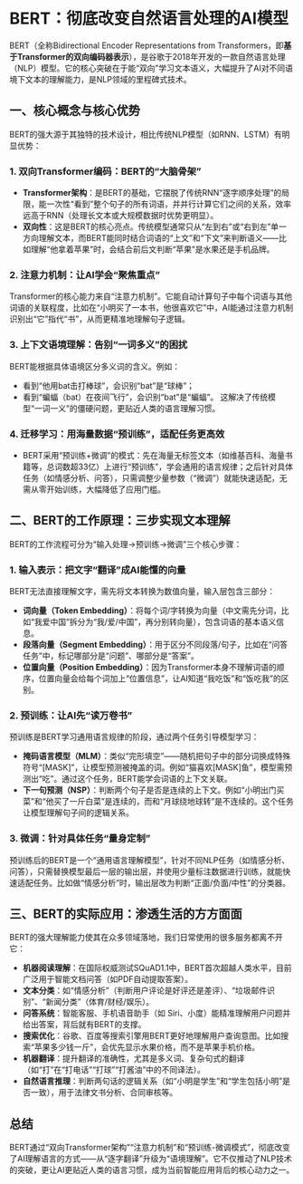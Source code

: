 # BERT：彻底改变自然语言处理的AI模型
BERT（全称Bidirectional Encoder Representations from Transformers，即**基于Transformer的双向编码器表示**），是谷歌于2018年开发的一款自然语言处理（NLP）模型。它的核心突破在于能“双向”学习文本语义，大幅提升了AI对不同语境下文本的理解能力，是NLP领域的里程碑式技术。


## 一、核心概念与核心优势
BERT的强大源于其独特的技术设计，相比传统NLP模型（如RNN、LSTM）有明显优势：

### 1. 双向Transformer编码：BERT的“大脑骨架”
- **Transformer架构**：是BERT的基础，它摆脱了传统RNN“逐字顺序处理”的局限，能一次性“看到”整个句子的所有词语，并并行计算它们之间的关系，效率远高于RNN（处理长文本或大规模数据时优势更明显）。
- **双向性**：这是BERT的核心亮点。传统模型通常只从“左到右”或“右到左”单一方向理解文本，而BERT能同时结合词语的“上文”和“下文”来判断语义——比如理解“他拿着苹果”时，会结合前后文判断“苹果”是水果还是手机品牌。

### 2. 注意力机制：让AI学会“聚焦重点”
Transformer的核心能力来自“注意力机制”。它能自动计算句子中每个词语与其他词语的关联程度，比如在“小明买了一本书，他很喜欢它”中，AI能通过注意力机制识别出“它”指代“书”，从而更精准地理解句子逻辑。

### 3. 上下文语境理解：告别“一词多义”的困扰
BERT能根据具体语境区分多义词的含义。例如：
- 看到“他用bat击打棒球”，会识别“bat”是“球棒”；
- 看到“蝙蝠（bat）在夜间飞行”，会识别“bat”是“蝙蝠”。
这解决了传统模型“一词一义”的僵硬问题，更贴近人类的语言理解习惯。

### 4. 迁移学习：用海量数据“预训练”，适配任务更高效
- BERT采用“预训练+微调”的模式：先在海量无标签文本（如维基百科、海量书籍等，总词数超33亿）上进行“预训练”，学会通用的语言规律；之后针对具体任务（如情感分析、问答），只需调整少量参数（“微调”）就能快速适配，无需从零开始训练，大幅降低了应用门槛。


## 二、BERT的工作原理：三步实现文本理解
BERT的工作流程可分为“输入处理→预训练→微调”三个核心步骤：

### 1. 输入表示：把文字“翻译”成AI能懂的向量
BERT无法直接理解文字，需先将文本转换为数值向量，输入层包含三部分：
- **词向量（Token Embedding）**：将每个词/字转换为向量（中文需先分词，比如“我爱中国”拆分为“我/爱/中国”，再分别转向量），包含词语的基本语义信息。
- **段落向量（Segment Embedding）**：用于区分不同段落/句子，比如在“问答任务”中，标记哪部分是“问题”、哪部分是“答案”。
- **位置向量（Position Embedding）**：因为Transformer本身不理解词语的顺序，位置向量会给每个词加上“位置信息”，让AI知道“我吃饭”和“饭吃我”的区别。

### 2. 预训练：让AI先“读万卷书”
预训练是BERT学习通用语言规律的阶段，通过两个任务引导模型学习：
- **掩码语言模型（MLM）**：类似“完形填空”——随机把句子中的部分词换成特殊符号“[MASK]”，让模型预测被掩盖的词。例如“猫喜欢[MASK]鱼”，模型需预测出“吃”。通过这个任务，BERT能学会词语的上下文关联。
- **下一句预测（NSP）**：判断两个句子是否是连续的上下文。例如“小明出门买菜”和“他买了一斤白菜”是连续的，而和“月球绕地球转”是不连续的。这个任务让模型理解句子间的逻辑关系。

### 3. 微调：针对具体任务“量身定制”
预训练后的BERT是一个“通用语言理解模型”，针对不同NLP任务（如情感分析、问答），只需替换模型最后一层的输出层，并使用少量标注数据进行训练，就能快速适配任务。比如做“情感分析”时，输出层改为判断“正面/负面/中性”的分类器。


## 三、BERT的实际应用：渗透生活的方方面面
BERT的强大理解能力使其在众多领域落地，我们日常使用的很多服务都离不开它：
- **机器阅读理解**：在国际权威测试SQuAD1.1中，BERT首次超越人类水平，目前广泛用于智能文档问答（如PDF自动提取答案）。
- **文本分类**：如“情感分析”（判断用户评论是好评还是差评）、“垃圾邮件识别”、“新闻分类”（体育/财经/娱乐）。
- **问答系统**：智能客服、手机语音助手（如 Siri、小度）能精准理解用户问题并给出答案，背后就有BERT的支撑。
- **搜索优化**：谷歌、百度等搜索引擎用BERT更好地理解用户查询意图。比如搜索“苹果多少钱一斤”，会优先显示水果价格，而不是苹果手机价格。
- **机器翻译**：提升翻译的准确性，尤其是多义词、复杂句式的翻译（如“打”在“打电话”“打球”“打酱油”中的不同译法）。
- **自然语言推理**：判断两句话的逻辑关系（如“小明是学生”和“学生包括小明”是否一致），用于法律文书分析、合同审核等。


## 总结
BERT通过“双向Transformer架构”“注意力机制”和“预训练-微调模式”，彻底改变了AI理解语言的方式——从“逐字翻译”升级为“语境理解”。它不仅推动了NLP技术的突破，更让AI更贴近人类的语言习惯，成为当前智能应用背后的核心动力之一。
